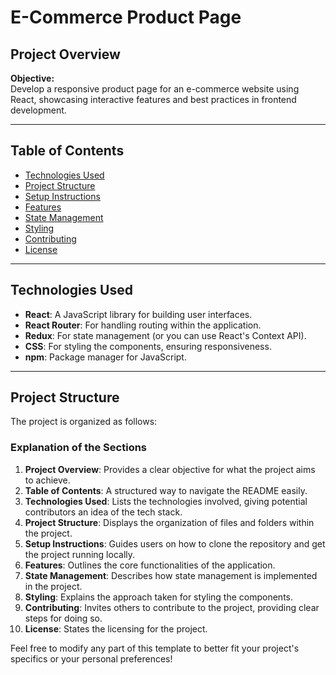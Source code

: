 # E-Commerce Product Page

## Project Overview
**Objective:**  
Develop a responsive product page for an e-commerce website using React, showcasing interactive features and best practices in frontend development.

---

## Table of Contents
- [Technologies Used](#technologies-used)
- [Project Structure](#project-structure)
- [Setup Instructions](#setup-instructions)
- [Features](#features)
- [State Management](#state-management)
- [Styling](#styling)
- [Contributing](#contributing)
- [License](#license)

---

## Technologies Used
- **React**: A JavaScript library for building user interfaces.
- **React Router**: For handling routing within the application.
- **Redux**: For state management (or you can use React's Context API).
- **CSS**: For styling the components, ensuring responsiveness.
- **npm**: Package manager for JavaScript.

---

## Project Structure
The project is organized as follows:


### Explanation of the Sections

1. **Project Overview**: Provides a clear objective for what the project aims to achieve.
2. **Table of Contents**: A structured way to navigate the README easily.
3. **Technologies Used**: Lists the technologies involved, giving potential contributors an idea of the tech stack.
4. **Project Structure**: Displays the organization of files and folders within the project.
5. **Setup Instructions**: Guides users on how to clone the repository and get the project running locally.
6. **Features**: Outlines the core functionalities of the application.
7. **State Management**: Describes how state management is implemented in the project.
8. **Styling**: Explains the approach taken for styling the components.
9. **Contributing**: Invites others to contribute to the project, providing clear steps for doing so.
10. **License**: States the licensing for the project.

Feel free to modify any part of this template to better fit your project's specifics or your personal preferences!
